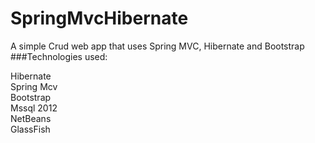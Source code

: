# SpringMvcHibernate
A simple Crud web app that uses Spring MVC, Hibernate and Bootstrap
###Technologies used:

Hibernate  <br>
Spring Mcv  <br>
Bootstrap  <br>
Mssql 2012 <br>
NetBeans <br>
GlassFish <br>


